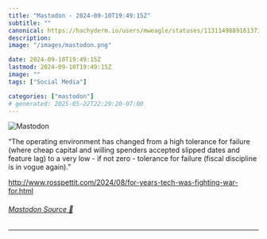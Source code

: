 ```yaml
---
title: "Mastodon - 2024-09-10T19:49:15Z"
subtitle: ""
canonical: https://hachyderm.io/users/mweagle/statuses/113114988916137343
description:
image: "/images/mastodon.png"

date: 2024-09-10T19:49:15Z
lastmod: 2024-09-10T19:49:15Z
image: ""
tags: ["Social Media"]

categories: ["mastodon"]
# generated: 2025-05-22T22:29:20-07:00
---
```

![Mastodon](/images/mastodon.png)

<p>“The operating environment has changed from a high tolerance for failure (where cheap capital and willing spenders accepted slipped dates and feature lag) to a very low - if not zero - tolerance for failure (fiscal discipline is in vogue again).”</p><p><a href="http://www.rosspettit.com/2024/08/for-years-tech-was-fighting-war-for.html" target="_blank" rel="nofollow noopener noreferrer" translate="no"><span class="invisible">http://www.</span><span class="ellipsis">rosspettit.com/2024/08/for-yea</span><span class="invisible">rs-tech-was-fighting-war-for.html</span></a></p>


###### [Mastodon Source 🐘](https://hachyderm.io/@mweagle/113114988916137343)

___
